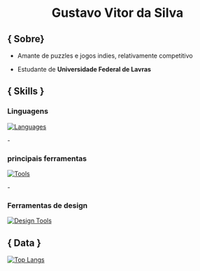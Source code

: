 <h1 align="center"> Gustavo Vitor da Silva</h1>


<h2> { Sobre} </h2>

- Amante de puzzles e jogos indies, relativamente competitivo

- Estudante de **Universidade Federal de Lavras** 

<h2>{ Skills }</h2>

<h3><strong>Linguagens</strong></h3>

[![Languages](https://skillicons.dev/icons?i=java,python,javascript,c,cpp&perline=4)](https://skillicons.dev)

-<h3> **principais ferramentas** </h3>
[![Tools](https://skillicons.dev/icons?i=vscode,git,mysql,css,html,nodejs,&perline=4)](https://skillicons.dev)

 -<h3> **Ferramentas de design** </h3>
 [![Design Tools](https://skillicons.dev/icons?i=ae,ps,pr,blender)](https://skillicons.dev)
    
<h2> { Data } </h2>

   [![Top Langs](https://github-readme-stats.vercel.app/api/top-langs/?username=Bytsuki0&theme=dark&show_icons=true&layout=donut)](https://github.com/anuraghazra/github-readme-stats)


   
</div>
